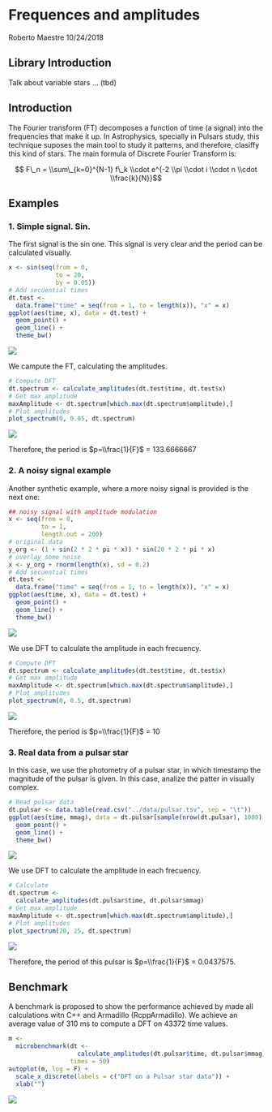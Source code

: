 Frequences and amplitudes
================
Roberto Maestre
10/24/2018

Library Introduction
--------------------

Talk about variable stars ... (tbd)

Introduction
------------

The Fourier transform (FT) decomposes a function of time (a signal) into the frequencies that make it up. In Astrophysics, specially in Pulsars study, this technique suposes the main tool to study it patterns, and therefore, clasiffy this kind of stars. The main formula of Discrete Fourier Transform is:

$$ F\_n = \\sum\_{k=0}^{N-1} f\_k \\cdot e^{-2 \\pi \\cdot i \\cdot n \\cdot \\frac{k}{N}}$$

Examples
--------

### 1. Simple signal. Sin.

The first signal is the sin one. This signal is very clear and the period can be calculated visually.

``` r
x <- sin(seq(from = 0,
             to = 20,
             by = 0.05))
# Add secuential times
dt.test <-
  data.frame("time" = seq(from = 1, to = length(x)), "x" = x)
ggplot(aes(time, x), data = dt.test) +
  geom_point() +
  geom_line() +
  theme_bw()
```

![](FequencesAmplitudes_files/figure-markdown_github/sin-1.png)

We campute the FT, calculating the amplitudes.

``` r
# Compute DFT
dt.spectrum <- calculate_amplitudes(dt.test$time, dt.test$x)
# Get max amplitude
maxAmplitude <- dt.spectrum[which.max(dt.spectrum$amplitude),]
# Plot amplitudes
plot_spectrum(0, 0.05, dt.spectrum)
```

![](FequencesAmplitudes_files/figure-markdown_github/sinspectrum-1.png)

Therefore, the period is $p=\\frac{1}{F}$ = 133.6666667

### 2. A noisy signal example

Another synthetic example, where a more noisy signal is provided is the next one:

``` r
## noisy signal with amplitude modulation
x <- seq(from = 0,
         to = 1,
         length.out = 200)
# original data
y_org <- (1 + sin(2 * 2 * pi * x)) * sin(20 * 2 * pi * x)
# overlay some noise
x <- y_org + rnorm(length(x), sd = 0.2)
# Add secuential times
dt.test <-
  data.frame("time" = seq(from = 1, to = length(x)), "x" = x)
ggplot(aes(time, x), data = dt.test) +
  geom_point() +
  geom_line() +
  theme_bw()
```

![](FequencesAmplitudes_files/figure-markdown_github/noisySin-1.png)

We use DFT to calculate the amplitude in each frecuency.

``` r
# Compute DFT
dt.spectrum <- calculate_amplitudes(dt.test$time, dt.test$x)
# Get max amplitude
maxAmplitude <- dt.spectrum[which.max(dt.spectrum$amplitude),]
# Plot amplitudes
plot_spectrum(0, 0.5, dt.spectrum)
```

![](FequencesAmplitudes_files/figure-markdown_github/noisySinSpectrum-1.png)

Therefore, the period is $p=\\frac{1}{F}$ = 10

### 3. Real data from a pulsar star

In this case, we use the photometry of a pulsar star, in which timestamp the magnitude of the pulsar is given. In this case, analize the patter in visually complex.

``` r
# Read pulsar data
dt.pulsar <- data.table(read.csv("../data/pulsar.tsv", sep = "\t"))
ggplot(aes(time, mmag), data = dt.pulsar[sample(nrow(dt.pulsar), 1000),]) +
  geom_point() +
  geom_line() +
  theme_bw()
```

![](FequencesAmplitudes_files/figure-markdown_github/pulsar-1.png)

We use DFT to calculate the amplitude in each frecuency.

``` r
# Calculate
dt.spectrum <-
  calculate_amplitudes(dt.pulsar$time, dt.pulsar$mmag)
# Get max amplitude
maxAmplitude <- dt.spectrum[which.max(dt.spectrum$amplitude),]
# Plot amplitudes
plot_spectrum(20, 25, dt.spectrum)
```

![](FequencesAmplitudes_files/figure-markdown_github/pulsarSpectrum-1.png)

Therefore, the period of this pulsar is $p=\\frac{1}{F}$ = 0.0437575.

Benchmark
---------

A benchmark is proposed to show the performance achieved by made all calculations witn C++ and Armadillo (RcppArmadillo). We achieve an average value of 310 ms to compute a DFT on 43372 time values.

``` r
m <-
  microbenchmark(dt <-
                   calculate_amplitudes(dt.pulsar$time, dt.pulsar$mmag),
                 times = 50)
autoplot(m, log = F) +
  scale_x_discrete(labels = c("DFT on a Pulsar star data")) +
  xlab("")
```

![](FequencesAmplitudes_files/figure-markdown_github/benchmark-1.png)
